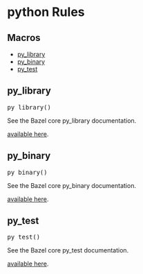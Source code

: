 
<!---
Documentation generated by Skydoc
-->
<h1>python Rules</h1>


<nav class="toc">
  <h2>Macros</h2>
  <ul>
    <li><a href="#py_library">py_library</a></li>
    <li><a href="#py_binary">py_binary</a></li>
    <li><a href="#py_test">py_test</a></li>
  </ul>
</nav>

<a name="py_library"></a>
## py_library

<pre>
py_library()
</pre>

See the Bazel core py_library documentation.

[available here](
https://docs.bazel.build/versions/master/be/python.html#py_library).

<a name="py_binary"></a>
## py_binary

<pre>
py_binary()
</pre>

See the Bazel core py_binary documentation.

[available here](
https://docs.bazel.build/versions/master/be/python.html#py_binary).

<a name="py_test"></a>
## py_test

<pre>
py_test()
</pre>

See the Bazel core py_test documentation.

[available here](
https://docs.bazel.build/versions/master/be/python.html#py_test).

